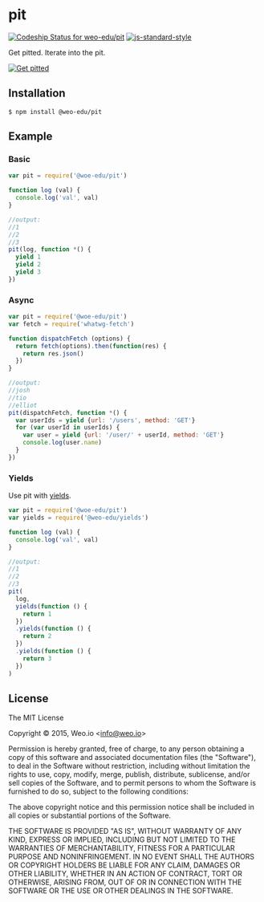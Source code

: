 
# pit

[![Codeship Status for weo-edu/pit](https://img.shields.io/codeship/49802aa0-3d77-0133-36b2-1ad104cd18d3/master.svg)](https://codeship.com/projects/102515) [![js-standard-style](https://img.shields.io/badge/code%20style-standard-brightgreen.svg?style=flat)](https://github.com/feross/standard)

Get pitted. Iterate into the pit.

[![Get pitted](http://img.youtube.com/vi/Y5ckCAUVOn0/0.jpg)](http://www.youtube.com/watch?v=Y5ckCAUVOn0)

## Installation

    $ npm install @weo-edu/pit


## Example

### Basic

```js
var pit = require('@woe-edu/pit')

function log (val) {
  console.log('val', val)
}

//output:
//1
//2
//3
pit(log, function *() {
  yield 1
  yield 2
  yield 3
})

```

### Async

```js
var pit = require('@woe-edu/pit')
var fetch = require('whatwg-fetch')

function dispatchFetch (options) {
  return fetch(options).then(function(res) {
    return res.json()
  })
}

//output:
//josh
//tio
//elliot
pit(dispatchFetch, function *() {
  var userIds = yield {url: '/users', method: 'GET'}
  for (var userId in userIds) {
    var user = yield {url: '/user/' + userId, method: 'GET'}
    console.log(user.name)
  }
})

```

### Yields

Use pit with [yields](https://github.com/weo-edu/yields).

```js
var pit = require('@woe-edu/pit')
var yields = require('@weo-edu/yields')

function log (val) {
  console.log('val', val)
}

//output:
//1
//2
//3
pit(
  log,
  yields(function () {
    return 1
  })
  .yields(function () {
    return 2
  })
  .yields(function () {
    return 3
  })
)
```

## License

The MIT License

Copyright &copy; 2015, Weo.io &lt;info@weo.io&gt;

Permission is hereby granted, free of charge, to any person obtaining a copy of this software and associated documentation files (the "Software"), to deal in the Software without restriction, including without limitation the rights to use, copy, modify, merge, publish, distribute, sublicense, and/or sell copies of the Software, and to permit persons to whom the Software is furnished to do so, subject to the following conditions:

The above copyright notice and this permission notice shall be included in all copies or substantial portions of the Software.

THE SOFTWARE IS PROVIDED "AS IS", WITHOUT WARRANTY OF ANY KIND, EXPRESS OR IMPLIED, INCLUDING BUT NOT LIMITED TO THE WARRANTIES OF MERCHANTABILITY, FITNESS FOR A PARTICULAR PURPOSE AND NONINFRINGEMENT. IN NO EVENT SHALL THE AUTHORS OR COPYRIGHT HOLDERS BE LIABLE FOR ANY CLAIM, DAMAGES OR OTHER LIABILITY, WHETHER IN AN ACTION OF CONTRACT, TORT OR OTHERWISE, ARISING FROM, OUT OF OR IN CONNECTION WITH THE SOFTWARE OR THE USE OR OTHER DEALINGS IN THE SOFTWARE.
